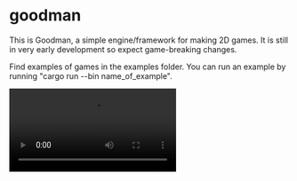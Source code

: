 # goodman

This is Goodman, a simple engine/framework for making 2D games. It is still in very early development so expect game-breaking changes. 

Find examples of games in the examples folder. You can run an example by running "cargo run --bin name_of_example".

![](https://github.com/WurmWillem/Goodman/blob/test/particle%20sim.mov)
